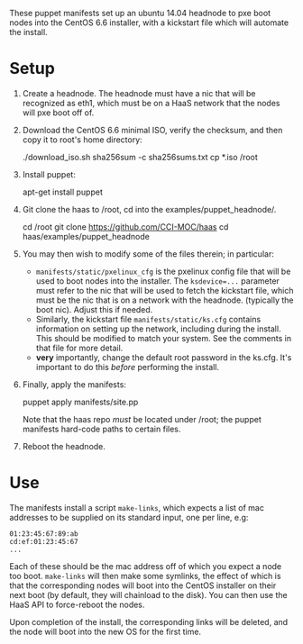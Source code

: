 These puppet manifests set up an ubuntu 14.04 headnode to pxe boot
nodes into the CentOS 6.6 installer, with a kickstart file which will
automate the install.

# Setup

1. Create a headnode. The headnode must have a nic that will be
   recognized as eth1, which must be on a HaaS network that the nodes
   will pxe boot off of.
2. Download the CentOS 6.6 minimal ISO, verify the checksum, and then
   copy it to root's home directory:

    ./download_iso.sh
    sha256sum -c sha256sums.txt
    cp *.iso /root

3. Install puppet:

    apt-get install puppet

4. Git clone the haas to /root, cd into the examples/puppet_headnode/.

    cd /root
    git clone https://github.com/CCI-MOC/haas
    cd haas/examples/puppet_headnode

5. You may then wish to modify some of the files therein; in
   particular:

   * `manifests/static/pxelinux_cfg` is the pxelinux config file that
     will be used to boot nodes into the installer. The `ksdevice=...`
     parameter must refer to the nic that will be used to fetch the
     kickstart file, which must be the nic that is on a network with
     the headnode. (typically the boot nic). Adjust this if needed.
   * Similarly, the kickstart file `manifests/static/ks.cfg` contains
     information on setting up the network, including during the
     install. This should be modified to match your system. See the
     comments in that file for more detail.
   * **very** importantly, change the default root password in the
     ks.cfg. It's important to do this *before* performing the install.

6. Finally, apply the manifests:

    puppet apply manifests/site.pp

   Note that the haas repo *must* be located under /root; the puppet
   manifests hard-code paths to certain files.

7. Reboot the headnode.

# Use

The manifests install a script `make-links`, which expects a list of mac
addresses to be supplied on its standard input, one per line, e.g:

    01:23:45:67:89:ab
    cd:ef:01:23:45:67
    ...

Each of these should be the mac address off of which you expect a node
too boot. `make-links` will then make some symlinks, the effect of which
is that the corresponding nodes will boot into the CentOS installer on
their next boot (by default, they will chainload to the disk). You can
then use the HaaS API to force-reboot the nodes.

Upon completion of the install, the corresponding links will be deleted,
and the node will boot into the new OS for the first time.
